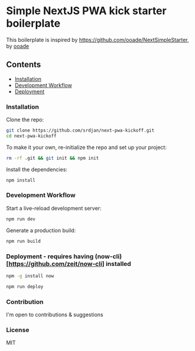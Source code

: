 # Simple NextJS PWA kick starter boilerplate

This boilerplate is inspired by https://github.com/ooade/NextSimpleStarter, by [ooade](https://github.com/ooade)

## Contents

- [Installation](#installation)
- [Development Workflow](#development-workflow)
- [Deployment](#deployment)

### Installation

Clone the repo:

```sh
git clone https://github.com/srdjan/next-pwa-kickoff.git
cd next-pwa-kickoff
```

To make it your own, re-initialize the repo and set up your project:

```sh
rm -rf .git && git init && npm init
```

Install the dependencies:

```sh
npm install
```

### Development Workflow

Start a live-reload development server:

```sh
npm run dev
```

Generate a production build:

```sh
npm run build
```

### Deployment - requires having (now-cli)[https://github.com/zeit/now-cli] installed
```sh
npm -g install now
```

```sh
npm run deploy
```

### Contribution

I'm open to contributions & suggestions

### License

MIT
